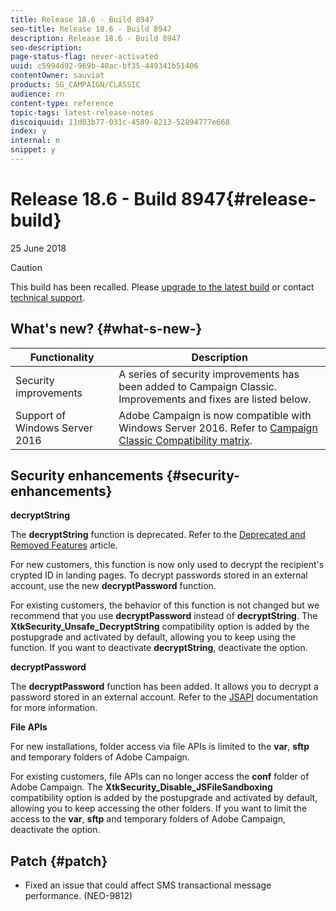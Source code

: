 ```yaml
---
title: Release 18.6 - Build 8947
seo-title: Release 18.6 - Build 8947
description: Release 18.6 - Build 8947
seo-description: 
page-status-flag: never-activated
uuid: c5994d92-969b-40ac-bf35-449341b51406
contentOwner: sauviat
products: SG_CAMPAIGN/CLASSIC
audience: rn
content-type: reference
topic-tags: latest-release-notes
discoiquuid: 11d03b77-031c-4589-8213-52894777e668
index: y
internal: n
snippet: y
---
```


# Release 18.6 - Build 8947{#release-build}

25 June 2018

>[!CAUTION]
>
>This build has been recalled. Please [upgrade to the latest build](https://docs.campaign.adobe.com/doc/AC/getting_started/EN/buildUpgrade.html) or contact [technical support](https://support.neolane.net/).

## What's new? {#what-s-new-}

<table> 
 <thead> 
  <tr> 
   <th> Functionality<br /> </th> 
   <th> Description<br /> </th> 
  </tr> 
 </thead> 
 <tbody> 
  <tr> 
   <td> Security improvements<br /> </td> 
   <td> A series of security improvements has been added to Campaign Classic. Improvements and fixes are listed below.<br /> </td> 
  </tr> 
  <tr> 
   <td> Support of Windows Server 2016<br /> </td> 
   <td> Adobe Campaign is now compatible with Windows Server 2016. Refer to <a href="https://helpx.adobe.com/campaign/kb/compatibility-matrix.html">Campaign Classic Compatibility matrix</a>.<br /> </td> 
  </tr> 
 </tbody> 
</table>

## Security enhancements {#security-enhancements}

**decryptString**

The **decryptString** function is deprecated. Refer to the [Deprecated and Removed Features](https://helpx.adobe.com/campaign/kb/deprecated-and-removed-features.html) article.

For new customers, this function is now only used to decrypt the recipient's crypted ID in landing pages. To decrypt passwords stored in an external account, use the new **decryptPassword** function.

For existing customers, the behavior of this function is not changed but we recommend that you use **decryptPassword** instead of **decryptString**. The **XtkSecurity_Unsafe_DecryptString** compatibility option is added by the postupgrade and activated by default, allowing you to keep using the function. If you want to deactivate **decryptString**, deactivate the option.

**decryptPassword**

The **decryptPassword** function has been added. It allows you to decrypt a password stored in an external account. Refer to the [JSAPI](https://helpx.adobe.com/campaign/kb/compatibility-matrix.html) documentation for more information.

**File APIs**

For new installations, folder access via file APIs is limited to the **var**, **sftp** and temporary folders of Adobe Campaign.

For existing customers, file APIs can no longer access the **conf** folder of Adobe Campaign. The **XtkSecurity_Disable_JSFileSandboxing** compatibility option is added by the postupgrade and activated by default, allowing you to keep accessing the other folders. If you want to limit the access to the **var**, **sftp** and temporary folders of Adobe Campaign, deactivate the option.

## Patch {#patch}

* Fixed an issue that could affect SMS transactional message performance. (NEO-9812)


